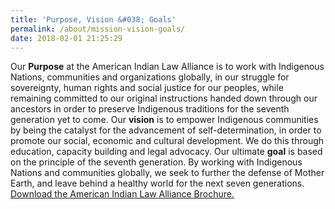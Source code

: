```yaml
---
title: 'Purpose, Vision &#038; Goals'
permalink: /about/mission-vision-goals/
date: 2018-02-01 21:25:29
---
```

Our **Purpose** at the American Indian Law Alliance is to work with Indigenous Nations, communities and organizations globally, in our struggle for sovereignty, human rights and social justice for our peoples, while remaining committed to our original instructions handed down through our ancestors in order to preserve Indigenous traditions for the seventh generation yet to come. Our **vision** is to empower Indigenous communities by being the catalyst for the advancement of self-determination, in order to promote our social, economic and cultural development. We do this through education, capacity building and legal advocacy. Our ultimate **goal** is based on the principle of the seventh generation. By working with Indigenous Nations and communities globally, we seek to further the defense of Mother Earth, and leave behind a healthy world for the next seven generations. [Download the American Indian Law Alliance Brochure.](/docs/2018/02/AILA-Brochure.pdf)
